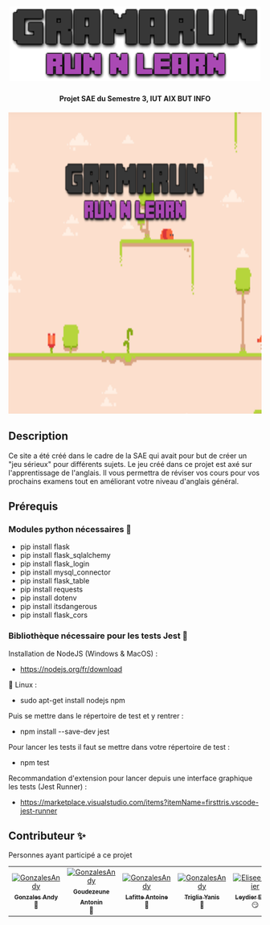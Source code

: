 
<h1 align="center">
  <br>
  <a href="https://gramarun.alwaysdata.net">
    <img src="website/staticFiles/game/assets/menu/logo.png" alt="Markdownify" width="500">
  </a>
  <br>
</h1>

<h4 align="center">
  Projet SAE du Semestre 3, IUT AIX BUT INFO <br>
</h4>
<div align="center"> 
  <img src="website/staticFiles/images/carousel1.png" width="825" height="600">
</div>


## Description

Ce site a été créé dans le cadre de la SAE qui avait pour but de créer un "jeu sérieux" pour différents sujets. Le jeu créé dans ce projet est axé sur l'apprentissage de l'anglais. Il vous permettra de réviser vos cours pour vos prochains examens tout en améliorant votre niveau d'anglais général.
## Prérequis

### Modules python nécessaires 🐍

- pip install flask
- pip install flask_sqlalchemy
- pip install flask_login
- pip install mysql_connector
- pip install flask_table
- pip install requests
- pip install dotenv
- pip install itsdangerous
- pip install flask_cors

### Bibliothèque nécessaire pour les tests Jest 🧪
Installation de NodeJS (Windows & MacOS) :
- https://nodejs.org/fr/download

🐧 Linux :
- sudo apt-get install nodejs npm

Puis se mettre dans le répertoire de test et y rentrer :
- npm install --save-dev jest

Pour lancer les tests il faut se mettre dans votre répertoire de test :
- npm test

Recommandation d'extension pour lancer depuis une interface graphique les tests (Jest Runner) :
 - https://marketplace.visualstudio.com/items?itemName=firsttris.vscode-jest-runner

## Contributeur ✨

Personnes ayant participé a ce projet

<table >
  <td align="center">
  <a href="https://github.com/GonzalesAndy">
    <img src="https://avatars.githubusercontent.com/u/91250741?v=4" width="100px;" alt="GonzalesAndy"/> <br />
    <sub>
      <b>Gonzales Andy</b>
    </sub>
  </a>
    <br />
      💅
    </a>
  </td>
  
  <td align="center">
  <a href="https://github.com/Antonin-Goudezeune">
    <img src="https://avatars.githubusercontent.com/u/91818897?v=4" width="100px;" alt="GonzalesAndy"/> <br />
    <sub>
      <b>Goudezeune Antonin</b>
    </sub>
  </a>
    <br />
      🧸
    </a>
  </td>
  
  <td align="center">
  <a href="https://github.com/AntLafI">
    <img src="https://avatars.githubusercontent.com/u/91462362?v=4" width="100px;" alt="GonzalesAndy"/> <br />
    <sub>
      <b>Lafitte Antoine</b>
    </sub>
  </a>
    <br />
      🐉
    </a>
  </td>
  
  <td align="center">
  <a href="https://github.com/Yanis-TRIGLIA">
    <img src="https://avatars.githubusercontent.com/u/91632872?v=4" width="100px;" alt="GonzalesAndy"/> <br />
    <sub>
      <b>Triglia Yanis</b>
    </sub>
  </a>
    <br />
      🤯
    </a>
  </td>
  
  <td align="center">
  <a href="https://github.com/EliseeLeydier">
    <img src="https://avatars.githubusercontent.com/u/92147165?v=4" width="100px;" alt="EliseeLeydier"/> <br />
    <sub>
      <b>Leydier Elisée</b>
    </sub>
  </a>
    <br />
      😏
    </a>
  </td>
  
</table>
    
